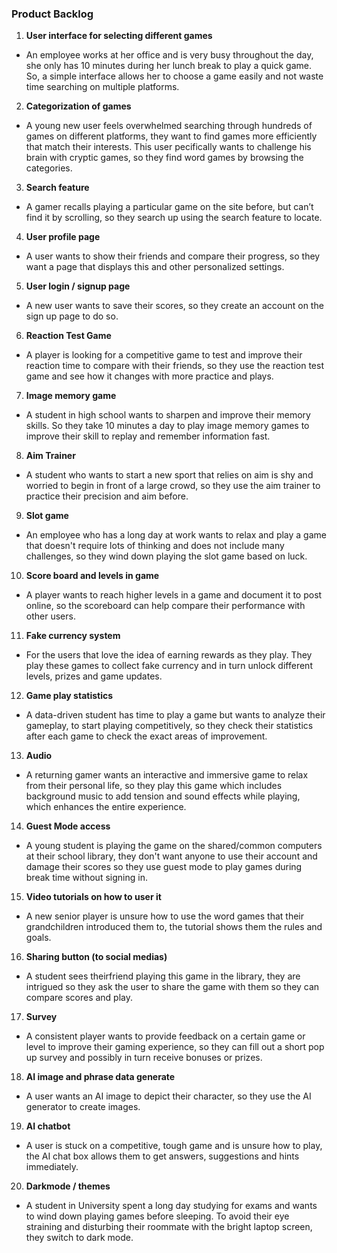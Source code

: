 ### Product Backlog

1. **User interface for selecting different games**

- An employee works at her office and is very busy throughout the day, she only has 10 minutes during her lunch break to play a quick game. So, a simple interface allows her to choose a game easily and not waste time searching on multiple platforms.

2. **Categorization of games**

- A young new user feels overwhelmed searching through hundreds of games on different platforms, they want to find games more efficiently that match their interests. This user pecifically wants to challenge his brain with cryptic games, so they find word games by browsing the categories.

3. **Search feature**

- A gamer recalls playing a particular game on the site before, but can’t find it by scrolling, so they search up using the search feature to locate.

4. **User profile page**

- A user wants to show their friends and compare their progress, so they want a page that displays this and other personalized settings.

5. **User login / signup page**

- A new user wants to save their scores, so they create an account on the sign up page to do so.

6. **Reaction Test Game**

- A player is looking for a competitive game to test and improve their reaction time to compare with their friends, so they use the reaction test game and see how it changes with more practice and plays.

7. **Image memory game**

- A student in high school wants to sharpen and improve their memory skills. So they take 10 minutes a day to play image memory games to improve their skill to replay and remember information fast.

8. **Aim Trainer**

- A student who wants to start a new sport that relies on aim is shy and worried to begin in front of a large crowd, so they use the aim trainer to practice their precision and aim before.

9. **Slot game**

- An employee who has a long day at work wants to relax and play a game that doesn't require lots of thinking and does not include many challenges, so they wind down playing the slot game based on luck.

10. **Score board and levels in game**

- A player wants to reach higher levels in a game and document it to post online, so the scoreboard can help compare their performance with other users.

11. **Fake currency system**

- For the users that love the idea of earning rewards as they play. They play these games to collect fake currency and in turn unlock different levels, prizes and game updates.

12. **Game play statistics**

- A data-driven student has time to play a game but wants to analyze their gameplay, to start playing competitively, so they check their statistics after each game to check the exact areas of improvement.

13. **Audio**

- A returning gamer wants an interactive and immersive game to relax from their personal life, so they play this game which includes background music to add tension and sound effects while playing, which enhances the entire experience.

14. **Guest Mode access**

- A young student is playing the game on the shared/common computers at their school library, they don't want anyone to use their account and damage their scores so they use guest mode to play games during break time without signing in.

15. **Video tutorials on how to user it**

- A new senior player is unsure how to use the word games that their grandchildren introduced them to, the tutorial shows them the rules and goals.

16. **Sharing button (to social medias)**

- A student sees theirfriend playing this game in the library, they are intrigued so they ask the user to share the game with them so they can compare scores and play.

17. **Survey**

- A consistent player wants to provide feedback on a certain game or level to improve their gaming experience, so they can fill out a short pop up survey and possibly in turn receive bonuses or prizes.

18. **AI image and phrase data generate**

- A user wants an AI image to depict their character, so they use the AI generator to create images.

19. **AI chatbot**

- A user is stuck on a competitive, tough game and is unsure how to play, the AI chat box allows them to get answers, suggestions and hints immediately.

20. **Darkmode / themes**

- A student in University spent a long day studying for exams and wants to wind down playing games before sleeping. To avoid their eye straining and disturbing their roommate with the bright laptop screen, they switch to dark mode.
